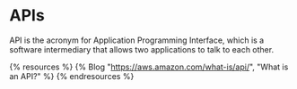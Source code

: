 # APIs

API is the acronym for Application Programming Interface, which is a software intermediary that allows two applications to talk to each other.

{% resources %}
  {% Blog "https://aws.amazon.com/what-is/api/", "What is an API?" %}
{% endresources %}
